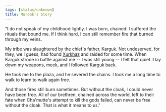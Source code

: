 ```yaml
---
tags: [status/unknown]
title: Murook's Story
---
```



"I do not speak of my childhood lightly. I was born, chained. I suffered the rituals that bound me. If I think hard, I can still remember fire that burned through my veins. 

My tribe was slaughtered by the chief's father, Karguk. Not undeserved, for they, we I guess, had found [Xurkhaz](<../../../gazetteer/istaros-watershed/xurkhaz/xurkhaz.md>) and raided for some time. When Karguk strode in battle against me -- I was still young -- I felt that quiet. I lay down my weapons, meek, and I followed Karguk back. 

He took me to the plaza, and he severed the chains. I took me a long time to walk to learn to walk again free.

And those fires still burn sometimes. But without the cloak, I could never have been free. All of our brethren, chained across the world, left to their fate when Cha'mutte's attempt to kill the gods failed, can never be free without the cloak. That is what it means to us."